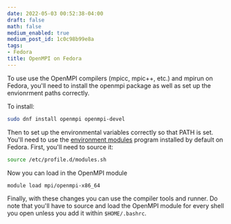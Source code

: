 ```yaml
---
date: 2022-05-03 00:52:38-04:00
draft: false
math: false
medium_enabled: true
medium_post_id: 1c0c98b99e8a
tags:
- Fedora
title: OpenMPI on Fedora
---
```


To use use the OpenMPI compilers (mpicc, mpic++, etc.) and mpirun
on Fedora, you'll need to install the openmpi package as well
as set up the envionrment paths correctly.

To install:
```bash
sudo dnf install openmpi openmpi-devel
```

Then to set up the environmental variables correctly
so that PATH is set. You'll need to use the
[environment modules](https://modules.readthedocs.io/en/latest/)
program installed by default on Fedora. First, you'll
need to source it:
```bash
source /etc/profile.d/modules.sh
```

Now you can load in the OpenMPI module
```bash
module load mpi/openmpi-x86_64
```

Finally, with these changes you can use the compiler
tools and runner. Do note that you'll have to source
and load the OpenMPI module for every shell you open
unless you add it within `$HOME/.bashrc`.